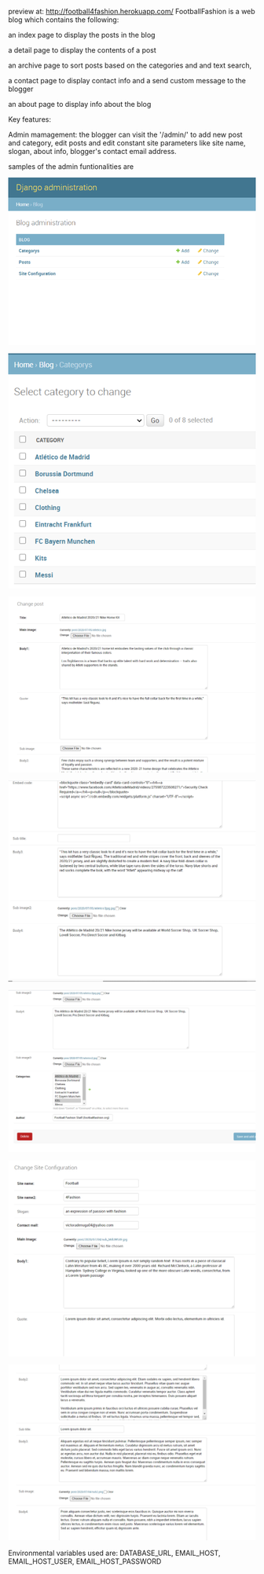 preview at:  http://football4fashion.herokuapp.com/
FootballFashion is a web blog which contains the following:

an index page to display the posts in the blog

a detail page to display the contents of a post

an archive page to sort posts based on the categories and and text search, 

a contact page to display contact info and a send custom message to the blogger

an about page to display info about the blog

Key features:

Admin mamagement: the blogger can visit the '/admin/' to add new post and category, edit 
posts and edit constant site parameters like site name, slogan, about info, blogger's 
contact email address.

samples of the admin funtionalities are 

![](media/admin1.png)

![](media/admin2.png)

![](media/adminpost1.png)

![](media/adminpost2.png)

![](media/adminpost3.png)

![](media/adminsite1.png)

![](media/adminsite2.png)

Environmental variables used are:
DATABASE_URL,
EMAIL_HOST,
EMAIL_HOST_USER,
EMAIL_HOST_PASSWORD
